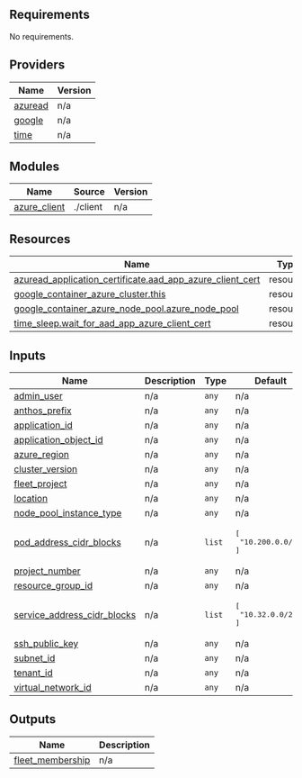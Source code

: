 <!-- BEGIN_TF_DOCS -->
## Requirements

No requirements.

## Providers

| Name | Version |
|------|---------|
| <a name="provider_azuread"></a> [azuread](#provider\_azuread) | n/a |
| <a name="provider_google"></a> [google](#provider\_google) | n/a |
| <a name="provider_time"></a> [time](#provider\_time) | n/a |

## Modules

| Name | Source | Version |
|------|--------|---------|
| <a name="module_azure_client"></a> [azure\_client](#module\_azure\_client) | ./client | n/a |

## Resources

| Name | Type |
|------|------|
| [azuread_application_certificate.aad_app_azure_client_cert](https://registry.terraform.io/providers/hashicorp/azuread/latest/docs/resources/application_certificate) | resource |
| [google_container_azure_cluster.this](https://registry.terraform.io/providers/hashicorp/google/latest/docs/resources/container_azure_cluster) | resource |
| [google_container_azure_node_pool.azure_node_pool](https://registry.terraform.io/providers/hashicorp/google/latest/docs/resources/container_azure_node_pool) | resource |
| [time_sleep.wait_for_aad_app_azure_client_cert](https://registry.terraform.io/providers/hashicorp/time/latest/docs/resources/sleep) | resource |

## Inputs

| Name | Description | Type | Default | Required |
|------|-------------|------|---------|:--------:|
| <a name="input_admin_user"></a> [admin\_user](#input\_admin\_user) | n/a | `any` | n/a | yes |
| <a name="input_anthos_prefix"></a> [anthos\_prefix](#input\_anthos\_prefix) | n/a | `any` | n/a | yes |
| <a name="input_application_id"></a> [application\_id](#input\_application\_id) | n/a | `any` | n/a | yes |
| <a name="input_application_object_id"></a> [application\_object\_id](#input\_application\_object\_id) | n/a | `any` | n/a | yes |
| <a name="input_azure_region"></a> [azure\_region](#input\_azure\_region) | n/a | `any` | n/a | yes |
| <a name="input_cluster_version"></a> [cluster\_version](#input\_cluster\_version) | n/a | `any` | n/a | yes |
| <a name="input_fleet_project"></a> [fleet\_project](#input\_fleet\_project) | n/a | `any` | n/a | yes |
| <a name="input_location"></a> [location](#input\_location) | n/a | `any` | n/a | yes |
| <a name="input_node_pool_instance_type"></a> [node\_pool\_instance\_type](#input\_node\_pool\_instance\_type) | n/a | `any` | n/a | yes |
| <a name="input_pod_address_cidr_blocks"></a> [pod\_address\_cidr\_blocks](#input\_pod\_address\_cidr\_blocks) | n/a | `list` | <pre>[<br>  "10.200.0.0/16"<br>]</pre> | no |
| <a name="input_project_number"></a> [project\_number](#input\_project\_number) | n/a | `any` | n/a | yes |
| <a name="input_resource_group_id"></a> [resource\_group\_id](#input\_resource\_group\_id) | n/a | `any` | n/a | yes |
| <a name="input_service_address_cidr_blocks"></a> [service\_address\_cidr\_blocks](#input\_service\_address\_cidr\_blocks) | n/a | `list` | <pre>[<br>  "10.32.0.0/24"<br>]</pre> | no |
| <a name="input_ssh_public_key"></a> [ssh\_public\_key](#input\_ssh\_public\_key) | n/a | `any` | n/a | yes |
| <a name="input_subnet_id"></a> [subnet\_id](#input\_subnet\_id) | n/a | `any` | n/a | yes |
| <a name="input_tenant_id"></a> [tenant\_id](#input\_tenant\_id) | n/a | `any` | n/a | yes |
| <a name="input_virtual_network_id"></a> [virtual\_network\_id](#input\_virtual\_network\_id) | n/a | `any` | n/a | yes |

## Outputs

| Name | Description |
|------|-------------|
| <a name="output_fleet_membership"></a> [fleet\_membership](#output\_fleet\_membership) | n/a |
<!-- END_TF_DOCS -->